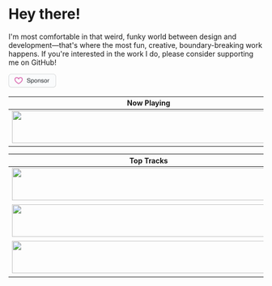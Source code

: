 # Hey there!

I'm most comfortable in that weird, funky world between design and development—that's where the most fun, creative, boundary-breaking work happens. If you're interested in the work I do, please consider supporting me on GitHub!

<a href="https://github.com/sponsors/natemoo-re" title="Sponsor Nate Moore"><img src="/assets/sponsor.svg?sanitize=true" width="94" height="28" aria-hidden="true"></a>

| Now Playing                                                                                                                    |
| ------------------------------------------------------------------------------------------------------------------------------ |
| <a href="https://48cfu.vercel.app/now-playing?open"><img src="https://48cfu.vercel.app/now-playing" width="540" height="64"></a> |


<table>
  <thead>
    <tr>
      <th>Top Tracks</th>
    </tr>
  </thead>
  <tbody>
    <tr>
      <td><a href="https://48cfu.vercel.app/top-tracks?i=1&open"><img src="https://48cfu.vercel.app/top-tracks?i=1" width="540" height="64"></a></td>
    </tr>
    <tr></tr> <!-- hide gray row -->
    <tr>
      <td><a href="https://48cfu.vercel.app/top-tracks?i=2&open"><img src="https://48cfu.vercel.app/top-tracks?i=2" width="540" height="64"></a></td>
    </tr>
    <tr></tr> <!-- hide gray row -->
    <tr>
      <td><a href="https://48cfu.vercel.app/top-tracks?i=3&open"><img src="https://48cfu.vercel.app/top-tracks?i=3" width="540" height="64"></a></td>
    </tr>
  </tbody>
</table>
